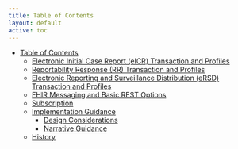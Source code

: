 ```yaml
---
title: Table of Contents
layout: default
active: toc
---
```


* <a href="toc.html">Table of Contents</a>
    * <a href="Electronic_Initial_Case_Report_(eICR)_Transaction_and_Profiles.html">Electronic Initial Case Report (eICR) Transaction and Profiles</a>
    * <a href="Reportability_Response_(RR)_Transaction_and_Profiles.html">Reportability Response (RR) Transaction and Profiles</a>
    * <a href="Electronic_Reporting_and_Surveillance_Distribution_(eRSD)_Transaction_and_Profiles.html">Electronic Reporting and Surveillance Distribution (eRSD) Transaction and Profiles</a>
    * <a href="FHIR_Messaging_and_Basic_REST_Options.html">FHIR Messaging and Basic REST Options</a>
    * <a href="Subscription.html">Subscription</a>
    * <a href="Implementation_Guidance.html">Implementation Guidance</a>
        * <a href="Design_Considerations.html">Design Considerations</a>
        * <a href="Narrative_Guidance.html">Narrative Guidance</a>
    * <a href="History.html">History</a>

